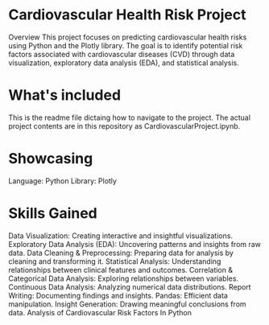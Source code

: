 # Cardiovascular Health Risk Project
Overview
This project focuses on predicting cardiovascular health risks using Python and the Plotly library. The goal is to identify potential risk factors associated with cardiovascular diseases (CVD) through data visualization, exploratory data analysis (EDA), and statistical analysis.

# What's included
This is the readme file dictaing how to navigate to the project. The actual project contents are in this repository as CardiovascularProject.ipynb. 

# Showcasing
Language: Python
Library: Plotly

# Skills Gained
Data Visualization: Creating interactive and insightful visualizations.
Exploratory Data Analysis (EDA): Uncovering patterns and insights from raw data.
Data Cleaning & Preprocessing: Preparing data for analysis by cleaning and transforming it.
Statistical Analysis: Understanding relationships between clinical features and outcomes.
Correlation & Categorical Data Analysis: Exploring relationships between variables.
Continuous Data Analysis: Analyzing numerical data distributions.
Report Writing: Documenting findings and insights.
Pandas: Efficient data manipulation.
Insight Generation: Drawing meaningful conclusions from data.
Analysis of Cardiovascular Risk Factors In Python
